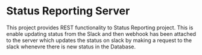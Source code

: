 # Status Reporting Server
This project provides REST functionality to Status Reporting project. This is enable updating status from the Slack and then webhook has been attached to the server which updates the status on slack by making a request to the slack whenevre there is new status in the Database.